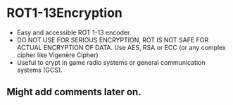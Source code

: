 # ROT1-13Encryption
- Easy and accessible ROT 1-13 encoder.
- DO NOT USE FOR SERIOUS ENCRYPTION, ROT IS NOT SAFE FOR ACTUAL ENCRYPTION OF DATA. Use AES, RSA or ECC (or any complex cipher like Vigenère Cipher)
- Useful to crypt in game radio systems or general communication systems (GCS).

## Might add comments later on.
